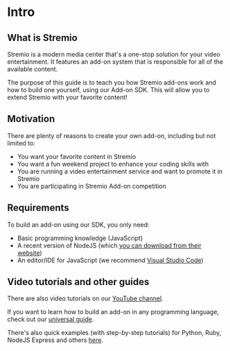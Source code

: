 # Intro

## What is Stremio

Stremio is a modern media center that's a one-stop solution for your video entertainment. It features an add-on system that is responsible for all of the available content.

The purpose of this guide is to teach you how Stremio add-ons work and how to build one yourself, using our Add-on SDK. This will allow you to extend Stremio with your favorite content!

## Motivation

There are plenty of reasons to create your own add-on, including but not limited to:

* You want your favorite content in Stremio
* You want a fun weekend project to enhance your coding skills with
* You are running a video entertainment service and want to promote it in Stremio
* You are participating in Stremio Add-on competition

## Requirements

To build an add-on using our SDK, you only need:

* Basic programming knowledge (JavaScript)
* A recent version of NodeJS (which [you can download from their website](https://nodejs.org/en/download/))
* An editor/IDE for JavaScript (we recommend [Visual Studio Code](https://code.visualstudio.com/))

## Video tutorials and other guides

There are also video tutorials on our [YouTube channel](https://www.youtube.com/channel/UC_OgO2Ag911Y49ZeArzy1_w).

If you want to learn how to build an add-on in any programming language, check out our [universal guide](/stremio-addon-guide/intro).

There's also quick examples (with step-by-step tutorials) for Python, Ruby, NodeJS Express and others [here](https://github.com/Stremio/stremio-addon-sdk/blob/master/docs/examples/README.md).


